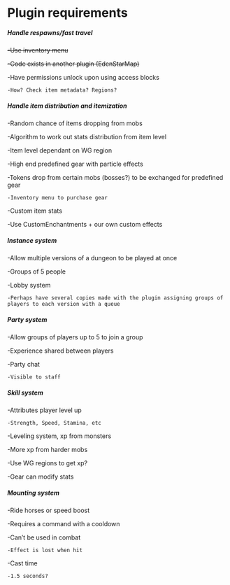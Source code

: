 Plugin requirements
===================

<h5>Handle respawns/fast travel</h5>


  ~~-Use inventory menu~~
  
  ~~-Code exists in another plugin (EdenStarMap)~~
  
  -Have permissions unlock upon using access blocks
  
    -How? Check item metadata? Regions?
    
<h5>Handle item  distribution and itemization</h5>

  -Random chance of items dropping from mobs
  
  -Algorithm to work out stats distribution from item level
  
  -Item level dependant on WG region
  
  -High end predefined gear with particle effects
  
  -Tokens drop from certain mobs (bosses?) to be exchanged for predefined gear
  
    -Inventory menu to purchase gear
    
  -Custom item stats
  
  -Use CustomEnchantments + our own custom effects
  
<h5>Instance system</h5>

  -Allow multiple versions of a dungeon to be played at once
  
  -Groups of 5 people
  
  -Lobby system
  
    -Perhaps have several copies made with the plugin assigning groups of players to each version with a queue
    
<h5>Party system</h5>

  -Allow groups of players up to 5 to join a group
  
  -Experience shared between players
  
  -Party chat
  
    -Visible to staff
    
<h5>Skill system</h5>

  -Attributes player level up
  
    -Strength, Speed, Stamina, etc
    
  -Leveling system, xp from monsters
  
  -More xp from harder mobs
  
  -Use WG regions to get xp?
  
  -Gear can modify stats
  
<h5>Mounting system</h5>

  -Ride horses or speed boost
  
  -Requires a command with a cooldown
  
  -Can’t be used in combat
  
    -Effect is lost when hit
    
  -Cast time
  
    -1.5 seconds?

